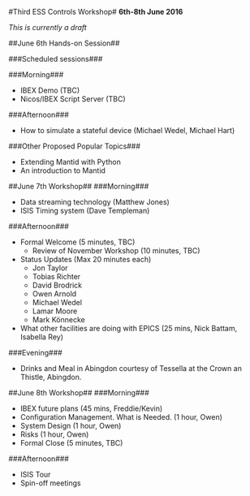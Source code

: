 #Third ESS Controls Workshop#
**6th-8th June 2016**

*This is currently a draft*

##June 6th Hands-on Session##

###Scheduled sessions###

###Morning###
* IBEX Demo (TBC)
* Nicos/IBEX Script Server (TBC)

###Afternoon###
* How to simulate a stateful device (Michael Wedel, Michael Hart)

###Other Proposed Popular Topics###

* Extending Mantid with Python
* An introduction to Mantid

##June 7th Workshop##
###Morning###

* Data streaming technology (Matthew Jones)
* ISIS Timing system (Dave Templeman)

###Afternoon###
* Formal Welcome (5 minutes, TBC)
  * Review of November Workshop (10 minutes, TBC)
* Status Updates (Max 20 minutes each)
  * Jon Taylor
  * Tobias Richter 
  * David Brodrick 
  * Owen Arnold 
  * Michael Wedel
  * Lamar Moore
  * Mark Könnecke 
* What other facilities are doing with EPICS (25 mins, Nick Battam, Isabella Rey)

###Evening###

* Drinks and Meal in Abingdon courtesy of Tessella at the Crown an Thistle, Abingdon.

##June 8th Workshop##
###Morning###

* IBEX future plans (45 mins, Freddie/Kevin)
* Configuration Management. What is Needed. (1 hour, Owen)
* System Design (1 hour, Owen)
* Risks (1 hour, Owen)
* Formal Close (5 minutes, TBC)

###Afternoon###

* ISIS Tour
* Spin-off meetings
